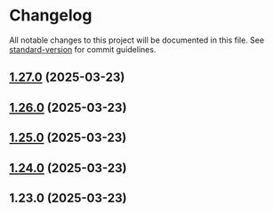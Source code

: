 # Changelog

All notable changes to this project will be documented in this file. See [standard-version](https://github.com/conventional-changelog/standard-version) for commit guidelines.

## [1.27.0](https://github.com/yetto-tools/hs-ecommerce/compare/v1.26.0...v1.27.0) (2025-03-23)

## [1.26.0](https://github.com/yetto-tools/hs-ecommerce/compare/v1.25.0...v1.26.0) (2025-03-23)

## [1.25.0](https://github.com/yetto-tools/hs-ecommerce/compare/v1.24.0...v1.25.0) (2025-03-23)

## [1.24.0](https://github.com/yetto-tools/hs-ecommerce/compare/v1.23.0...v1.24.0) (2025-03-23)

## 1.23.0 (2025-03-23)
